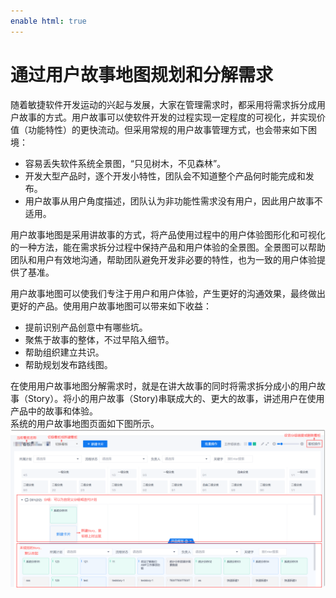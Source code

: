 ```yaml
---
enable html: true
---
```

# 通过用户故事地图规划和分解需求

随着敏捷软件开发运动的兴起与发展，大家在管理需求时，都采用将需求拆分成用户故事的方式。用户故事可以使软件开发的过程实现一定程度的可视化，并实现价值（功能特性）的更快流动。但采用常规的用户故事管理方式，也会带来如下困境：
* 容易丢失软件系统全景图，“只见树木，不见森林”。
* 开发大型产品时，逐个开发小特性，团队会不知道整个产品何时能完成和发布。
* 用户故事从用户角度描述，团队认为非功能性需求没有用户，因此用户故事不适用。


用户故事地图是采用讲故事的方式，将产品使用过程中的用户体验图形化和可视化的一种方法，能在需求拆分过程中保持产品和用户体验的全景图。全景图可以帮助团队和用户有效地沟通，帮助团队避免开发非必要的特性，也为一致的用户体验提供了基准。

用户故事地图可以使我们专注于用户和用户体验，产生更好的沟通效果，最终做出更好的产品。使用用户故事地图可以带来如下收益：
* 提前识别产品创意中有哪些坑。
* 聚焦于故事的整体，不过早陷入细节。
* 帮助组织建立共识。
* 帮助规划发布路线图。

在使用用户故事地图分解需求时，就是在讲大故事的同时将需求拆分成小的用户故事（Story）。将小的用户故事（Story)串联成大的、更大的故事，讲述用户在使用产品中的故事和体验。         
系统的用户故事地图页面如下图所示。
<img src="fig/故事地图-界面介绍.png" style="zoom:50%">



